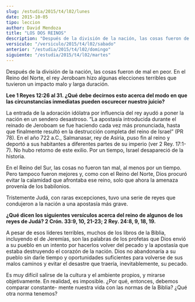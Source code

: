 ```yaml
---
slug: /estudia/2015/t4/l02/lunes
date: 2015-10-05
tipo: leccion
author: David Mendoza
title: "LOS DOS REINOS"
description: "Después de la división de la nación, las cosas fueron de mal en peor. En el Reino del Norte, el rey Jeroboam hizo algunas elecciones terribles que tuvieron un impacto malo y larga duración."
versiculo: "/versiculo/2015/t4/l02/sabado"
anterior: "/estudia/2015/t4/l02/domingo"
siguiente: "/estudia/2015/t4/l02/martes"
---
```


Después de la división de la nación, las cosas fueron de mal en peor. En el Reino del Norte, el rey Jeroboam hizo algunas elecciones terribles que tuvieron un impacto malo y larga duración.

**Lee 1 Reyes 12:26 al 31. ¿Qué debe decirnos esto acerca del modo en que las circunstancias inmediatas pueden oscurecer nuestro juicio?**

La entrada de la adoración idólatra por influencia del rey ayudó a poner la nación en un sendero desastroso. “La apostasía introducida durante el reinado de Jeroboam se fue haciendo cada vez más pronunciada, hasta que finalmente resultó en la destrucción completa del reino de Israel” (PR 78). En el año 722 a.C., Salmanasar, rey de Asiria, puso fin al reino y deportó a sus habitantes a diferentes partes de su imperio (ver 2 Rey. 17:1-7). No hubo retorno de este exilio. Por un tiempo, Israel desapareció de la historia.

En el Reino del Sur, las cosas no fueron tan mal, al menos por un tiempo. Pero tampoco fueron mejores y, como con el Reino del Norte, Dios procuró evitar la calamidad que afrontaba ese reino, solo que ahora la amenaza provenía de los babilonios.

Tristemente Judá, con raras excepciones, tuvo una serie de reyes que condujeron a la nación a una apostasía más grave.

**¿Qué dicen los siguientes versículos acerca del reino de algunos de los reyes de Judá? 2 Crón. 33:9, 10, 21-23; 2 Rey. 24:8, 9, 18, 19.**

A pesar de esos líderes terribles, muchos de los libros de la Biblia, incluyendo el de Jeremías, son las palabras de los profetas que Dios envió a su pueblo en un intento por hacerlos volver del pecado y la apostasía que estaba destruyendo el corazón de la nación. Dios no abandonaría a su pueblo sin darle tiempo y oportunidades suficientes para volverse de sus malos caminos y evitar el desastre que traería, inevitablemente, su pecado.

Es muy difícil salirse de la cultura y el ambiente propios, y mirarse objetivamente. En realidad, es imposible. ¿Por qué, entonces, debemos comparar constante- mente nuestra vida con las normas de la Biblia? ¿Qué otra norma tenemos?
